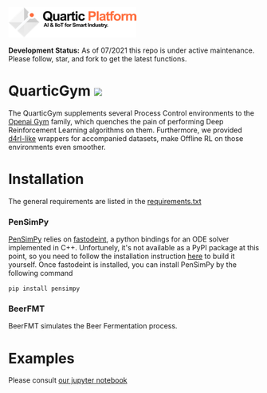 ![alt text](figures/logo_light.png "Logo Title Text 1")

**Development Status:** As of 07/2021 this repo is under active maintenance. Please follow, star, and fork to get the latest functions.
# QuarticGym ![](https://img.shields.io/badge/python-3.8.0-orange)

The QuarticGym supplements several Process Control environments to the [Openai Gym](https://gym.openai.com/) family, which quenches the pain of performing Deep Reinforcement Learning algorithms on them. Furthermore, we provided [d4rl-like](https://github.com/rail-berkeley/d4rl.git) wrappers for accompanied datasets, make Offline RL on those environments even smoother.

Installation
============
The general requirements are listed in the [requirements.txt](requirements.txt)

### PenSimPy
[PenSimPy](https://github.com/Quarticai/PenSimPy) relies on [fastodeint](https://github.com/Quarticai/fastodeint), a python bindings for an ODE solver implemented in C++. Unfortunely, it's not available as a PyPI package at this point, so you need to follow the installation instruction [here](https://github.com/Quarticai/fastodeint/blob/master/README.md) to build it yourself.
Once fastodeint is installed, you can install PenSimPy by the following command
```
pip install pensimpy
```

### BeerFMT
BeerFMT simulates the Beer Fermentation process.

Examples
============
Please consult [our jupyter notebook](examples.ipynb)

